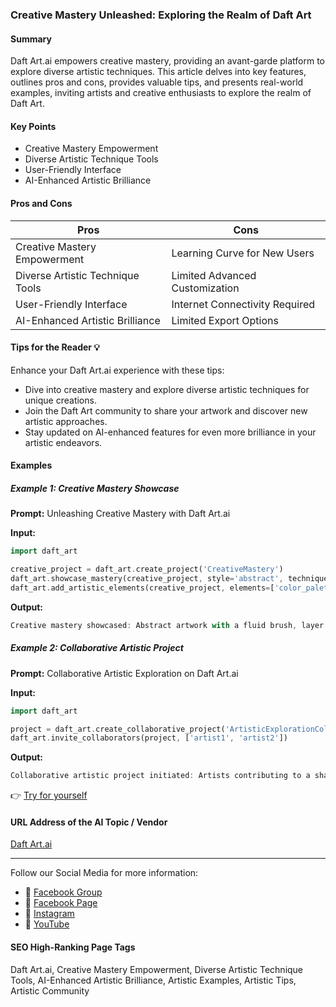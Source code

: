 ### Creative Mastery Unleashed: Exploring the Realm of Daft Art

#### Summary
Daft Art.ai empowers creative mastery, providing an avant-garde platform to explore diverse artistic techniques. This article delves into key features, outlines pros and cons, provides valuable tips, and presents real-world examples, inviting artists and creative enthusiasts to explore the realm of Daft Art.

#### Key Points
- Creative Mastery Empowerment
- Diverse Artistic Technique Tools
- User-Friendly Interface
- AI-Enhanced Artistic Brilliance

#### Pros and Cons

| Pros                              | Cons                              |
|-----------------------------------|-----------------------------------|
| Creative Mastery Empowerment       | Learning Curve for New Users      |
| Diverse Artistic Technique Tools   | Limited Advanced Customization    |
| User-Friendly Interface           | Internet Connectivity Required   |
| AI-Enhanced Artistic Brilliance   | Limited Export Options            |

#### Tips for the Reader 💡
Enhance your Daft Art.ai experience with these tips:
- Dive into creative mastery and explore diverse artistic techniques for unique creations.
- Join the Daft Art community to share your artwork and discover new artistic approaches.
- Stay updated on AI-enhanced features for even more brilliance in your artistic endeavors.

#### Examples

##### Example 1: Creative Mastery Showcase
**Prompt:** Unleashing Creative Mastery with Daft Art.ai

**Input:**
```dart
import daft_art

creative_project = daft_art.create_project('CreativeMastery')
daft_art.showcase_mastery(creative_project, style='abstract', techniques=['fluid_brush', 'layer_effects'])
daft_art.add_artistic_elements(creative_project, elements=['color_palette_selection', 'texture_layers'])
```

**Output:**
```dart
Creative mastery showcased: Abstract artwork with a fluid brush, layer effects, selected color palette, and added texture layers.
```

##### Example 2: Collaborative Artistic Project
**Prompt:** Collaborative Artistic Exploration on Daft Art.ai

**Input:**
```dart
import daft_art

project = daft_art.create_collaborative_project('ArtisticExplorationCollaboration')
daft_art.invite_collaborators(project, ['artist1', 'artist2'])
```

**Output:**
```dart
Collaborative artistic project initiated: Artists contributing to a shared canvas of artistic exploration.
```

👉 [Try for yourself](https://www.daftart.ai/)

#### URL Address of the AI Topic / Vendor
[Daft Art.ai](https://www.daftart.ai/)

---

Follow our Social Media for more information:

- 📘 [Facebook Group](https://www.facebook.com/groups/trionxai)
- 📄 [Facebook Page](https://www.facebook.com/ai.trionxai)
- 📸 [Instagram](https://www.instagram.com/trionxai/)
- 🎥 [YouTube](https://www.youtube.com/@robotdocs/)

#### SEO High-Ranking Page Tags
Daft Art.ai, Creative Mastery Empowerment, Diverse Artistic Technique Tools, AI-Enhanced Artistic Brilliance, Artistic Examples, Artistic Tips, Artistic Community